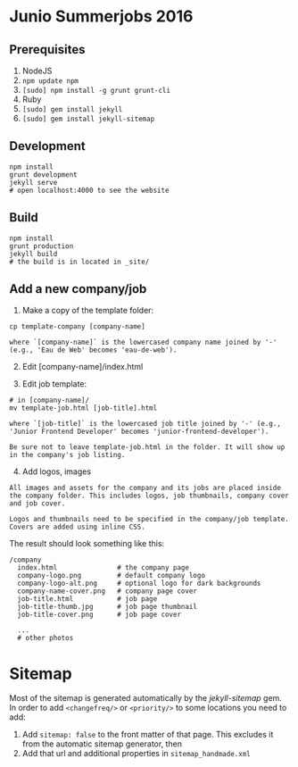Junio Summerjobs 2016
=====================

## Prerequisites

1. NodeJS
2. `npm update npm`
3. `[sudo] npm install -g grunt grunt-cli`
4. Ruby
5. `[sudo] gem install jekyll`
6. `[sudo] gem install jekyll-sitemap`


## Development

```
npm install
grunt development
jekyll serve
# open localhost:4000 to see the website
```

## Build

```
npm install
grunt production
jekyll build
# the build is in located in _site/
```


## Add a new company/job

  1. Make a copy of the template folder:

  ```
  cp template-company [company-name]
  ```
    where `[company-name]` is the lowercased company name joined by '-' (e.g., 'Eau de Web' becomes 'eau-de-web').

  2. Edit [company-name]/index.html

  3. Edit job template:

  ```
  # in [company-name]/
  mv template-job.html [job-title].html
  ```
    where `[job-title]` is the lowercased job title joined by '-' (e.g., 'Junior Frontend Developer' becomes 'junior-frontend-developer').

    Be sure not to leave template-job.html in the folder. It will show up in the company's job listing.


  4. Add logos, images

    All images and assets for the company and its jobs are placed inside the company folder. This includes logos, job thumbnails, company cover and job cover.

    Logos and thumbnails need to be specified in the company/job template.
    Covers are added using inline CSS.


The result should look something like this:

```
/company
  index.html               # the company page
  company-logo.png         # default company logo
  company-logo-alt.png     # optional logo for dark backgrounds
  company-name-cover.png   # company page cover
  job-title.html           # job page
  job-title-thumb.jpg      # job page thumbnail
  job-title-cover.png      # job page cover
  
  ...
  # other photos
```

# Sitemap

Most of the sitemap is generated automatically by the _jekyll-sitemap_ gem.
In order to add `<changefreq/>` or `<priority/>` to some locations you need to add:

  1. Add `sitemap: false` to the front matter of that page. This excludes it from the automatic sitemap generator, then
  2. Add that url and additional properties in `sitemap_handmade.xml`

